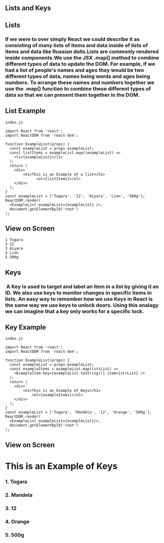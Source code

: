 ## Lists and Keys

## Lists 

### If we were to over simply React we could describe it as consisting of many lists of items and data inside of lists of items and data like Russian dolls.Lists are commonly rendered inside components.We use the JSX .map() method to combine different types of data to update the DOM. For example, if we had a list of people's names and ages they would be two different types of data, names being words and ages being numbers. To arrange these names and numbers together we use the .map() function to combine these different types of data so that we can present them together in the DOM.

## List Example

```
index.js
```

```
import React from 'react';
import ReactDOM from 'react-dom';

function ExampleList(props) {
  const exampleList = props.exampleList;
  const listItems = exampleList.map((exampleList) =>
    <li>{exampleList}</li>
  );
  return (
    <div>
        <h1>This is an Example of a list</h1>
              <ol>{listItems}</ol>
    </div>
  );
}
const exampleList = ['Togara', '12', 'Aiyara', 'Lion', '500g'];
ReactDOM.render(
  <ExampleList exampleList={exampleList} />,
  document.getElementById('root')
);
```

## View on Screen

```
1 Togara
2 12
3 Aiyara
4 Lion
5 500g
```

## Keys

###  A Key is used to target and label an item in a list by giving it an ID. We also use keys to monitor changes in specific items in lists. An easy way to remember how we use Keys in React is the same way we use keys to unlock doors. Using this analagy we can imagine that a key only works for a specific lock.

## Key Example

```
index.js
```

```
import React from 'react';
import ReactDOM from 'react-dom';

function ExampleList(props) {
  const exampleList = props.exampleList;
  const exampleItems = exampleList.map((strList) =>
    <ExampleItem key={exampleList.toString()} item={strList} />
  );
  return (
    <div>
        <h1>This is an Example of Keys</h1>
            <ol>{exampleItems}</ol>
    </div>
  );
}
const exampleList = ['Togara', 'Mandela', '12', 'Orange', '500g'];
ReactDOM.render(
  <ExampleList exampleList={exampleList}/>,
  document.getElementById('root')
);

```

## View on Screen

# This is an Example of Keys

### 1. Togara

### 2. Mandela

### 3. 12

### 4. Orange

### 5. 500g
